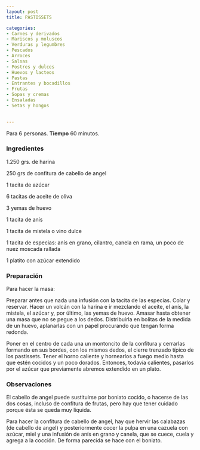 ```yaml
---
layout: post
title: PASTISSETS

categories:
- Carnes y derivados
- Mariscos y moluscos
- Verduras y legumbres
- Pescados
- Arroces
- Salsas
- Postres y dulces
- Huevos y lacteos
- Pastas
- Entrantes y bocadillos
- Frutas
- Sopas y cremas
- Ensaladas
- Setas y hongos
 

---
```

Para 6 personas.
<b>Tiempo</b> 60 minutos.

<h3>Ingredientes</h3>

1.250 grs. de harina

250 grs de confitura de cabello de angel

1 tacita de azúcar

6 tacitas de aceite de oliva

3 yemas de huevo

1 tacita de anís

1 tacita de mistela o vino dulce

1 tacita de especias: anís en grano, cilantro, canela en rama, un poco de nuez moscada rallada

1 platito con azúcar extendido

<h3>Preparación</h3>

Para hacer la masa:

Preparar antes que nada una infusión con la tacita de las especias. Colar y reservar. Hacer un volcán con la harina e ir mezclando el aceite, el anís, la mistela, el azúcar y, por último, las yemas de huevo. Amasar hasta obtener una masa que no se pegue a los dedos. Distribuirla en bolitas de la medida de un huevo, aplanarlas con un papel procurando que tengan forma redonda.

Poner en el centro de cada una un montoncito de la confitura y cerrarlas formando en sus bordes, con los mismos dedos, el cierre trenzado típico de los pastissets. Tener el horno caliente y hornearlos a fuego medio hasta que estén cocidos y un poco dorados. Entonces, todavía calientes, pasarlos por el azúcar que previamente abremos extendido en un plato.

<h3>Observaciones</h3>

El cabello de angel puede sustituirse por boniato cocido, o hacerse de las dos cosas, incluso de confitura de frutas, pero hay que tener cuidado porque ésta se queda muy líquida.

Para hacer la confitura de cabello de angel, hay que hervir las calabazas (de cabello de angel) y posteriormente cocer la pulpa en una cazuela con azúcar, miel y una infusión de anís en grano y canela, que se cuece, cuela y agrega a la cocción. De forma parecida se hace con el boniato.

